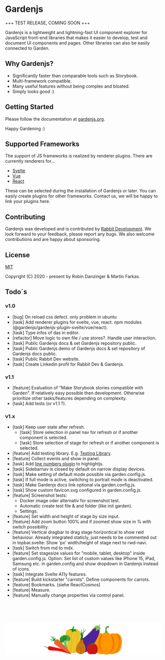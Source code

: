 # Gardenjs

+++ TEST RELEASE, COMING SOON +++

Gardenjs is a lightweight and lightning-fast UI component explorer for JavaScript front-end libraries that makes it easier to develop, test and document UI components and pages. Other libraries can also be easily connected to Garden.

## Why Gardenjs?

- Significantly faster than comparable tools such as Storybook.
- Multi-framework compatible.
- Many useful features without being complex and bloated.
- Simply looks good :)

## Getting Started

Please follow the documentation at [gardenjs.org](https://www.gardenjs.org).

Happy Gardening :)

## Supported Frameworks

The support of JS frameworks is realized by renderer plugins. There are currently renderers for...

- [Svelte](https://github.com/gardenjs/render-plugin-svelte)
- [Vue](https://github.com/gardenjs/render-plugin-vue)
- [React](https://github.com/gardenjs/render-plugin-react)

These can be selected during the installation of Gardenjs or later. You can easily create plugins for other frameworks. Contact us, we will be happy to link your plugins here.

## Contributing

Gardenjs was developed and is contributed by [Rabbit Development](https://www.rabbitdevelopment.de). We look forward to your feedback, please report any bugs. We also welcome contributions and are happy about sponsoring.

## License

[MIT](https://opensource.org/license/mit/)

Copyright (C) 2020 - present by Robin Danzinger & Martin Farkas.

## Todo´s

### v1.0

- [bug] On reload css defect. only problem in ubuntu
- [task] Add renderer plugins for svelte, vue, react. npm modules (@gardenjs/gardenjs-plugin-svelte/vue/react).
- [task] Type infos of das in editor.
- [refactor] Move logic to own file / use stores?. Handle user interaction.
- [task] Public Gardenjs docs & set Gardenjs repository public.
- [task] Public Gardenjs demo of Gardenjs docs & set repository of Gardenjs docs public.
- [task] Public Rabbit Dev website.
- [task] Create Linkedin profil for Rabbit Dev & Gardenjs.

### v1.1

- [feature] Evaluation of "Make Storybook stories compatible with Garden". If relatively easy possible then development. Otherwise prioritize other tasks/features depending on complexity.
- [task] Add tests (or v1.1 ?).

### v1.x

- [task] Keep user state after refresh.
  - [task] Store selection in panel nav for refresh or if another component is selected.
  - [task] Store selection of stage for refresh or if another component is selected.
- [feature] Add testing library. E.g. [Testing Library](https://testing-library.com/).
- [feature] Collect events and show in panel.
- [task] Add [line numbers plugin](https://github.com/wcoder/highlightjs-line-numbers.js) to highlightjs.
- [task] Sidebarnav is closed by default on narrow display devices.
- [task] Make setting of default mode possible via garden.config.js.
- [task] If full mode is active, switching to portrait mode is deactivated.
- [task] Make Gardenjs docs link optional via garden.config.js.
- [task] Show custom favicon.svg configured in garden.config.js.
- [feature] Screenshot tests:
  - Docker image oder alternativ for screenshot test.
  - Automatic create test file & and folder (like init garden).
  - Settings.
- [feature] Set width and height of stage by size input.
- [feature] Add zoom button 100% and if zoomed show size in % with switch possibility.
- [feature] Vertical dragbar to drag stage horizontical to show rwd behaviour. Already integrated staticly, just needs to be commented out in topbar.svelte: Show 'px' width/height of stage next to rwd-navi.
- [task] Switch from md to mdx.
- [feature] Set stagesize values for "mobile, tablet, desktop" inside garden.config.js. Option: Set list of custom values like iPhone 15, iPad, Samsung etc. in garden.config and show dropdown in Gardenjs instead of icons.
- [task] Integrate Svelte A11y features.
- [feature] Build kickstarter "carrots". Define components for carrots.
- [feature] Bookmarks. (siehe ReactCosmos)
- [feature] Measure.
- [feature] Manually change properties via control panel.

<br><br><br><p align="center"><img src="src/client/assets/icons/logo.svg"></p>
